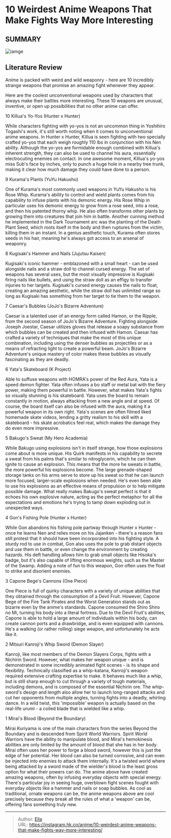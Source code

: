 # 10 Weirdest Anime Weapons That Make Fights Way More Interesting


## SUMMARY 

![iamge](https://static1.srcdn.com/wordpress/wp-content/uploads/2023/10/coolest-anime-weapons.jpg)

## Literature Review

Anime is packed with weird and wild weaponry - here are 10 incredibly strange weapons that promise an amazing fight whenever they appear.





Here are the coolest unconventional weapons used by characters that always make their battles more interesting. These 10 weapons are unusual, inventive, or open up possibilities that no other anime can offer.









 








 10  Killua&#39;s Yo-Yos (Hunter x Hunter) 
        

While characters fighting with yo-yos is not an uncommon thing in Yoshihiro Togashi&#39;s work, it&#39;s still worth noting when it comes to unconventional anime weapons. In Hunter x Hunter, Killua is seen fighting with two specially crafted yo-yos that each weigh roughly 110 lbs in conjunction with his Nen ability. Although the yo-yos are formidable enough combined with Killua&#39;s inherent strength, they can also be used to channel his aura, essentially electrocuting enemies on contact. In one awesome moment, Killua&#39;s yo-yos miss Sub&#39;s face by inches, only to punch a huge hole in a nearby tree trunk, making it clear how much damage they could have done to a person.





 9  Kurama&#39;s Plants (YuYu Hakusho) 
        

One of Kurama&#39;s most commonly used weapons in YuYu Hakusho is his Rose Whip. Kurama&#39;s ability to control and wield plants comes from his capability to infuse plants with his demonic energy. His Rose Whip in particular uses his demonic energy to grow from a rose seed, into a rose, and then his patented thorny whip. He also often transforms other plants by growing them into creatures that join him in battle. Another cunning method he implemented in the Dark Tournament arc was the planting of the Death Plant Seed, which roots itself in the body and then ruptures from the victim, killing them in an instant. In a genius aesthetic touch, Kurama often stores seeds in his hair, meaning he&#39;s always got access to an arsenal of weaponry.





 8  Kugisaki&#39;s Hammer and Nails (Jujutsu Kaisen) 
        

Kugisaki&#39;s iconic hammer - emblazoned with a small heart - can be used alongside nails and a straw doll to channel cursed energy. The set of weapons has several uses, but the most visually impressive is Kugisaki firing nails like bullets, and using the straw doll as an effigy to transfer injuries to her targets. Kugisaki&#39;s cursed energy causes the nails to float, creating an amazing aesthetic, while the straw doll has unlimited range so long as Kugisaki has something from her target to tie them to the weapon.





 7  Caesar&#39;s Bubbles (JoJo&#39;s Bizarre Adventure) 
        

Caesar is a talented user of an energy form called Hamon, or the Ripple, from the second season of JoJo&#39;s Bizarre Adventure. Fighting alongside Joseph Joestar, Caesar utilizes gloves that release a soapy substance from which bubbles can be created and then infused with Hamon. Caesar has crafted a variety of techniques that make the most of this unique combination, including using the denser bubbles as projectiles or as a means of refracting light to create a powerful beam. JoJo&#39;s Bizarre Adventure&#39;s unique mastery of color makes these bubbles as visually fascinating as they are deadly.





 6  Yata&#39;s Skateboard (K Project) 
        

Able to suffuse weapons with HOMRA&#39;s power of the Red Aura, Yata is a speed demon fighter. Yata often infuses a bo staff or metal bat with the fiery power, making them powerful in battle. However, what makes Yata&#39;s fights so visually stunning is his skateboard. Yata uses the board to remain constantly in motion, always attacking from a new angle and at speed. Of course, the board itself can also be infused with the aura, making it a powerful weapon in its own right. Yata&#39;s scenes are often filmed liked homemade skate videos, lending a gritty realism to his skill with a skateboard - his skate acrobatics feel real, which makes the damage they do even more impressive.





 5  Bakugo&#39;s Sweat (My Hero Academia) 
        

While Bakugo using explosions isn&#39;t in itself strange, how those explosions come about is more unique. His Quirk manifests in his capability to secrete a sweat from his palms that&#39;s similar to nitroglycerin, which he can then ignite to cause an explosion. This means that the more he sweats in battle, the more powerful his explosions become. The large grenade-shaped storage tanks on his arms serve to store up his sweat so that he can launch more focused, larger-scale explosions when needed. He&#39;s even been able to use his explosions as an effective means of propulsion or to help mitigate possible damage. What really makes Bakugo&#39;s sweat perfect is that it echoes his own explosive nature, acting as the perfect metaphor for all the expectations and emotions he&#39;s trying to tamp down exploding out in unexpected ways.





 4  Gon&#39;s Fishing Pole (Hunter x Hunter) 
        

While Gon abandons his fishing pole partway through Hunter x Hunter - once he learns Nen and relies more on his Jajanken - there&#39;s a reason fans still protest that it should have been incorporated into his fighting style. A sturdy rod to use in combat, Gon also uses the pole to grab distant objects and use them in battle, or even change the environment by creating hazards. His deft handling allows him to grab small objects like Hisoka&#39;s badge, but it&#39;s also capable of lifting enormous weights, such as the Master of the Swamp. Adding a note of fun to this weapon, Gon often uses the float to strike and disorient enemies.





 3  Capone Bege&#39;s Cannons (One Piece) 
        

One Piece is full of quirky characters with a variety of unique abilities that they obtained through the consumption of a Devil Fruit. However, Capone Bege of the Fire Tank Pirates and the Worst Generation stands out as bizarre even by the anime&#39;s standards. Capone consumed the Shiro Shiro no Mi, turning his body into a literal fortress. Due to the Devil Fruit&#39;s abilities, Capone is able to hold a large amount of individuals within his body, can create cannon ports and a drawbridge, and is even equipped with cannons. He&#39;s a walking (or rather rolling) siege weapon, and unfortunately he acts like it.





 2  Mitsuri Kanroji&#39;s Whip Sword (Demon Slayer) 
        

Kanroji, like most members of the Demon Slayers Corps, fights with a Nichirin Sword. However, what makes her weapon unique - and is demonstrated in some incredibly animated fight scenes - is its shape and flexibility. Technically classified as a whip-katana, Kanroji&#39;s weapon required extensive crafting expertise to make. It behaves much like a whip, but is still sharp enough to cut through a variety of tough materials, including demons, and is composed of the essential Nichirin ore. The whip-sword&#39;s design and length also allow her to launch long-ranged attacks and cut her opponents from multiple angles, turning fights into a deadly, whirling dance. In a wild twist, this &#39;impossible&#39; weapon is actually based on the real-life urumi - a coiled blade that is wielded like a whip.





 1  Mirai&#39;s Blood (Beyond the Boundary) 
        

Mirai Kuriyama is one of the main characters from the series Beyond the Boundary and is descended from Spirit World Warriors. Spirit World Warriors have the ability to manipulate blood, and Mirai&#39;s hemokinesis abilities are only limited by the amount of blood that she has in her body. Mirai often uses her power to forge a blood sword, however this is just the edge of her potential. Her blood can also be turned corrosive, and can even be injected into enemies to attack them internally. It&#39;s a twisted world where being attacked by a sword made of the wielder&#39;s blood is the least gross option for what their powers can do.
The anime above have created amazing weapons, often by infusing everyday objects with special energy. There&#39;s particular joy in seeing huge, overblown fight scenes fought with everyday objects like a hammer and nails or soap bubbles. As cool as traditional, ornate weapons can be, the anime weapons above are cool precisely because they break all the rules of what a &#39;weapon&#39; can be, offering fans something truly new.

---

> Author: [Ella](https://instagram.hk.cn/)  
> URL: https://instagram.hk.cn/anime/10-weirdest-anime-weapons-that-make-fights-way-more-interesting/  

